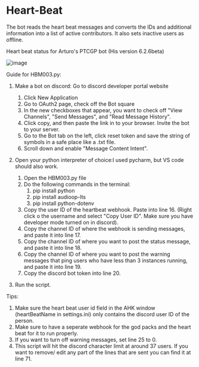 # Heart-Beat

The bot reads the heart beat messages and converts the IDs and additional information into a list of active contributors. It also sets inactive users as offline.


Heart beat status for Arturo's PTCGP bot (His version 6.2.6beta)

![image](https://github.com/user-attachments/assets/3b74c83a-f3c4-41a8-8cb4-6d4c2c5fa84a)


Guide for HBM003.py:

1. Make a bot on discord: Go to discord developer portal website
    1. Click New Application
    2. Go to OAuth2 page, check off the Bot square
    3. In the new checkboxes that appear, you want to check off "View Channels", "Send Messages", and "Read Message History".
    4. Click copy, and then paste the link in to your browser. Invite the bot to your server.
    5. Go to the Bot tab on the left, click reset token and save the string of symbols in a safe place like a .txt file.
    6. Scroll down and enable "Message Content Intent".

3. Open your python interpreter of choice:I used pycharm, but VS code should also work.
    1. Open the HBM003.py file
    2. Do the following commands in the terminal:
       1. pip install python
       2. pip install audioop-lts
       3. pip install python-dotenv
    3. Copy the user ID of the heartbeat webhook. Paste into line 16. (Right click o the username and select "Copy User ID". Make sure you have developer mode turned on in discord).
    4. Copy the channel ID of where the webhook is sending messages, and paste it into line 17.
    5. Copy the channel ID of where you want to post the status message, and paste it into line 18.
    6. Copy the channel ID of where you want to post the warning messages that ping users who have less than 3 instances running, and paste it into line 19.
    7. Copy the discord bot token into line 20.

4. Run the script.

Tips:
1. Make sure the heart beat user id field in the AHK window (heartBeatName in settings.ini) only contains the discord user ID of the person.
2. Make sure to have a seperate webhook for the god packs and the heart beat for it to run properly.
3. If you want to turn off warning messages, set line 25 to 0.
4. This script will hit the discord character limit at around 37 users. If you want to remove/ edit any part of the lines that are sent you can find it at line 71.





